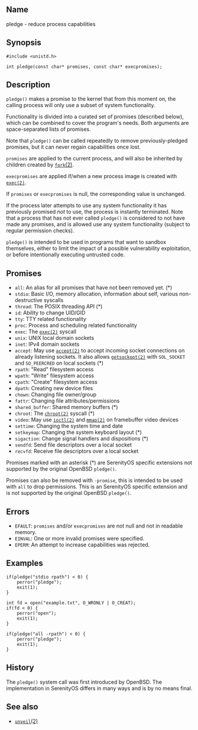 ## Name

pledge - reduce process capabilities

## Synopsis

```**c++
#include <unistd.h>

int pledge(const char* promises, const char* execpromises);
```

## Description

`pledge()` makes a promise to the kernel that from this moment on, the calling process will only use a subset of system functionality.

Functionality is divided into a curated set of promises (described below), which can be combined to cover the program's needs. Both arguments are space-separated lists of promises.

Note that `pledge()` can be called repeatedly to remove previously-pledged promises, but it can never regain capabilities once lost.

`promises` are applied to the current process, and will also be inherited by children created by [`fork`(2)](fork.md).

`execpromises` are applied if/when a new process image is created with [`exec(2)`](exec.md).

If `promises` or `execpromises` is null, the corresponding value is unchanged.

If the process later attempts to use any system functionality it has previously promised *not* to use, the process is instantly terminated. Note that a process that has not ever called `pledge()` is considered to not have made any promises, and is allowed use any system functionality (subject to regular permission checks).

`pledge()` is intended to be used in programs that want to sandbox themselves, either to limit the impact of a possible vulnerability exploitation, or before intentionally executing untrusted code.

## Promises

* `all`: An alias for all promises that have not been removed yet. (\*)
* `stdio`: Basic I/O, memory allocation, information about self, various non-destructive syscalls
* `thread`: The POSIX threading API (\*)
* `id`: Ability to change UID/GID
* `tty`: TTY related functionality
* `proc`: Process and scheduling related functionality
* `exec`: The [`exec(2)`](exec.md) syscall
* `unix`: UNIX local domain sockets
* `inet`: IPv4 domain sockets
* `accept`: May use [`accept(2)`](accept.md) to accept incoming socket connections on already listening sockets. It also allows [`getsockopt(2)`](getsockopt.md) with `SOL_SOCKET` and `SO_PEERCRED` on local sockets (\*)
* `rpath`: "Read" filesystem access
* `wpath`: "Write" filesystem access
* `cpath`: "Create" filesystem access
* `dpath`: Creating new device files
* `chown`: Changing file owner/group
* `fattr`: Changing file attributes/permissions
* `shared_buffer`: Shared memory buffers (\*)
* `chroot`: The [`chroot(2)`](chroot.md) syscall (\*)
* `video`: May use [`ioctl(2)`](ioctl.md) and [`mmap(2)`](mmap.md) on framebuffer video devices
* `settime`: Changing the system time and date
* `setkeymap`: Changing the system keyboard layout (\*)
* `sigaction`: Change signal handlers and dispositions (\*)
* `sendfd`: Send file descriptors over a local socket
* `recvfd`: Receive file descriptors over a local socket

Promises marked with an asterisk (\*) are SerenityOS specific extensions not supported by the original OpenBSD `pledge()`.

Promises can also be removed with `-promise`, this is intended to be used with `all` to drop permissions.
This is an SerenityOS specific extension and is not supported by the original OpenBSD `pledge()`.

## Errors

* `EFAULT`: `promises` and/or `execpromises` are not null and not in readable memory.
* `EINVAL`: One or more invalid promises were specified.
* `EPERM`: An attempt to increase capabilities was rejected.

## Examples

~~~
if(pledge("stdio rpath") < 0) {
    perror("pledge");
    exit(1);
}

int fd = open("example.txt", O_WRONLY | O_CREAT);
if(fd < 0) {
    perror("open");
    exit(1);
}

if(pledge("all -rpath") < 0) {
    perror("pledge");
    exit(1);
}
~~~

## History

The `pledge()` system call was first introduced by OpenBSD. The implementation in SerenityOS differs in many ways and is by no means final.

## See also

* [`unveil`(2)](unveil.md)
